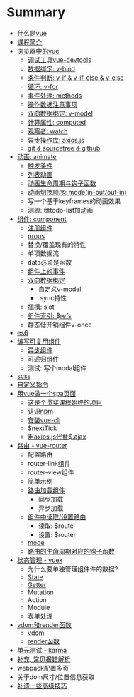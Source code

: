 # Summary

* [什么是vue](shi-yao-shi-vue.md)
* [课程简介](README.md)
* [浏览器中的vue](yin-ru-vue.md)
  * [调试工具vue-devtools](diao-shi-gong-ju-vue-devtools.md)
  * [数据绑定: v-bind](v-bind.md)
  * [条件判断: v-if & v-if-else & v-else](tiao-jian-yu-xun-huan.md)
  * [循环: v-for](xun-huan.md)
  * [事件处理: methods](shi-jian-chu-li.md)
  * [操作数据注意事项](cao-zuo-shu-ju.md)
  * [双向数据绑定: v-model](chu-li-yong-hu-shu-51653a-v-model.md)
  * [计算属性: computed](ji-suan-shu60273a-computed.md)
  * [观察者: watch](guan-cha-80053a-watch.md)
  * [异步操作库: axios.js](yi-bu-cao-zuo-5e933a-axios-js.md)
  * [git & sourcetree & github](gitandsourcetree.md)
* [动画: animate](di-wu-6b652c-dong-hua.md)
  * [触发条件](di-wu-6b652c-dong-hua/hong-fa-tiao-jian.md)
  * [列表动画](di-wu-6b652c-dong-hua/hong-fa-tiao-jian/lie-biao-dong-hua.md)
  * [动画生命周期与钩子函数](di-wu-6b652c-dong-hua/dong-hua-sheng-ming-zhou-qi-yu-gou-zi-han-shu.md)
  * [动画切换顺序: mode\(in-out/out-in\)](di-wu-6b652c-dong-hua/dong-hua-qiehuan-shun-5e8f3a-mode-in-out-out-in.md)
  * 写一个基于keyframes的动画效果
  * 测验: 给todo-list加动画
* [组件: component](di-er-6b652c-bian-xie-zu-jian.md)
  * [注册组件](di-er-6b652c-bian-xie-zu-jian/zhu-ce-zu-jian.md)
  * [props](di-er-6b652c-bian-xie-zu-jian/props.md)
  * 替换/覆盖现有的特性
  * 单项数据流
  * data必须是函数
  * [组件上的事件](di-er-6b652c-bian-xie-zu-jian/zu-jian-shang-de-shi-jian.md)
  * [双向数据绑定](di-er-6b652c-bian-xie-zu-jian/shuang-xiang-shu-ju-bang-ding.md)
    * 自定义v-model
    * .sync特性
  * [插槽: slot](di-er-6b652c-bian-xie-zu-jian/cha-cao-slot.md)
  * [组件索引: $refs](di-er-6b652c-bian-xie-zu-jian/zu-jian-suo-5f153a-ref.md)
  * 静态低开销组件v-once
* [es6](es6.md)
* [编写可复用组件](di-san-6b652c-bian-xie-ke-fu-yong-zu-jian.md)
  * [异步组件](di-san-6b652c-bian-xie-ke-fu-yong-zu-jian/yi-bu-zu-jian.md)
  * [可递归组件](di-san-6b652c-bian-xie-ke-fu-yong-zu-jian/ke-di-gui-zu-jian.md)
  * 测试: 写个modal组件
* [scss](scss.md)
* [自定义指令](zi-ding-yi-zhi-ling.md)
* [用vue做一个spa页面](zuo-yi-ge-spa-ye-mian.md)
  * [这是个贯穿课程始终的项目](zhe-shi-ge-guan-chuan-shi-zhong-de-spa-xiang-mu.md)
  * [认识npm](renshi-npm.md)
  * [安装vue-cli](an-zhuang-vue-cli.md)
  * $nextTick
  * [用axios.js代替$.ajax](ajaxaxiosjs.md)
* [路由 - vue-router](lu-you.md)
  * 配置路由
  * router-link组件
  * router-view组件
  * 简单示例
  * [路由加载组件](lu-you/lu-you-jia-zai-zu-jian.md)
    * 同步加载
    * 异步加载
  * [组件中读取/设置路由](lu-you/zu-jian-zhong-du-53d6-she-zhi-lu-you.md)
    * 读取: $route
    * 设置: $router
  * [mode](lu-you/mode.md)
  * [路由的生命周期对应的钩子函数](lu-you/lu-you-de-sheng-ming-zhou-qi.md)
* [状态管理 - vuex](di-liu-6b652c-zhuang-tai-guan-li.md)
  * 为什么要单独管理组件件的数据?
  * [State](di-liu-6b652c-zhuang-tai-guan-li/state.md)
  * [Getter](di-liu-6b652c-zhuang-tai-guan-li/getter.md)
  * Mutation
  * Action
  * Module
  * 表单处理
* [vdom和render函数](di-jiu-6b652c-dan-yuan-ce-shi.md)
  * [vdom](di-jiu-6b652c-dan-yuan-ce-shi/vdom.md)
  * [render函数](di-jiu-6b652c-dan-yuan-ce-shi/renderhan-shu.md)
* [单元测试 - karma](di-ba-6b652c-dan-yuan-ce-shi-karma.md)
* [补充, 常见报错解析](bu-51452c-chang-jian-bao-cuo-jie-xi.md)
* webpack配置多页
* 关于dom尺寸/位置信息获取
* [补遗一些高级技巧](bu-yi-yi-xie-gao-ji-ji-qiao.md)

